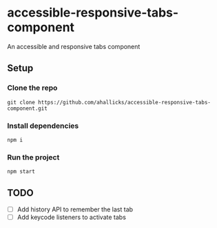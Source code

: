 # accessible-responsive-tabs-component

An accessible and responsive tabs component

## Setup

### Clone the repo

```
git clone https://github.com/ahallicks/accessible-responsive-tabs-component.git
```

### Install dependencies

```
npm i
```

### Run the project

```
npm start
```

## TODO

 - [ ] Add history API to remember the last tab
 - [ ] Add keycode listeners to activate tabs
